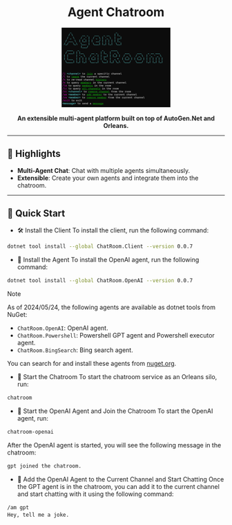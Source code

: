 <h1 align="center">
 <br>Agent Chatroom<br>
</h1>

<p align="center">
  <img src="./images/preface.png" alt="Agent Chatroom" style="width: 50%;">
</p>

<p align="center">
  <b>An extensible multi-agent platform built on top of AutoGen.Net and Orleans.</b>
</p>

---

## 🌟 Highlights
- **Multi-Agent Chat**: Chat with multiple agents simultaneously.
- **Extensible**: Create your own agents and integrate them into the chatroom.

---

## 🚀 Quick Start

- 🛠️ Install the Client
To install the client, run the following command:
```bash
dotnet tool install --global ChatRoom.Client --version 0.0.7
```

- 🧩 Install the Agent
To install the OpenAI agent, run the following command:
```bash
dotnet tool install --global ChatRoom.OpenAI --version 0.0.7
```

> [!Note]
> As of 2024/05/24, the following agents are available as dotnet tools from NuGet:
> - `ChatRoom.OpenAI`: OpenAI agent.
> - `ChatRoom.Powershell`: Powershell GPT agent and Powershell executor agent.
> - `ChatRoom.BingSearch`: Bing search agent.

You can search for and install these agents from [nuget.org](https://www.nuget.org/).

- 🚪 Start the Chatroom
To start the chatroom service as an Orleans silo, run:
```bash
chatroom
```

- 🤖 Start the OpenAI Agent and Join the Chatroom
To start the OpenAI agent, run:
```bash
chatroom-openai
```

After the OpenAI agent is started, you will see the following message in the chatroom:
```bash
gpt joined the chatroom.
```

- 💬 Add the OpenAI Agent to the Current Channel and Start Chatting
Once the GPT agent is in the chatroom, you can add it to the current channel and start chatting with it using the following command:
```bash
/am gpt
Hey, tell me a joke.
```